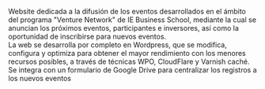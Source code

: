 Website dedicada a la difusión de los eventos desarrollados en el ámbito del programa "Venture Network" de <span class="text-warning">IE Business School</span>, mediante la cual se anuncian los próximos eventos, participantes e inversores, así como la oportunidad de inscribirse para nuevos eventos.  
La web se desarrolla por completo en <span class="text-warning">Wordpress</span>, que se modifica, configura y optimiza para obtener el mayor rendimiento con los menores recursos posibles, a través de técnicas <span class="text-warning">WPO</span>, <span class="text-warning">CloudFlare</span> y <span class="text-warning">Varnish caché</span>.  
Se integra con un formulario de <span class="text-warning">Google Drive</span> para centralizar los registros a los nuevos eventos